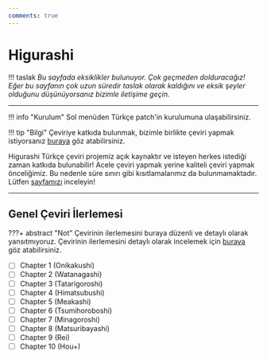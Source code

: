 ```yaml
---
comments: true
---
```


# Higurashi

<!-- draft message -->
!!! taslak
	*Bu sayfada eksiklikler bulunuyor. Çok geçmeden dolduracağız!  
	Eğer bu sayfanın çok uzun süredir taslak olarak kaldığını ve eksik şeyler olduğunu düşünüyorsanız bizimle iletişime geçin.*

***
<!-- draft message -->

!!! info "Kurulum"
	Sol menüden Türkçe patch'in kurulumuna ulaşabilirsiniz.

!!! tip "Bilgi"
	Çeviriye katkıda bulunmak, bizimle birlikte çeviri yapmak istiyorsanız [buraya](contributing/info.md) göz atabilirsiniz.

Higurashi Türkçe çeviri projemiz açık kaynaktır ve isteyen herkes istediği zaman katkıda bulunabilir! Acele çeviri yapmak yerine kaliteli çeviri yapmak önceliğimiz. Bu nedenle süre sınırı gibi kısıtlamalarımız da bulunmamaktadır. Lütfen [sayfamızı](contributing/info.md) inceleyin!

***

## Genel Çeviri İlerlemesi

???+ abstract "Not"
	Çevirinin ilerlemesini buraya düzenli ve detaylı olarak yansıtmıyoruz. Çevirinin ilerlemesini detaylı olarak incelemek için [buraya](https://github.com/Witch-Love/higurashi-scripting-tr#i%CC%87lerleme) göz atabilirsiniz.

- [ ] Chapter 1 (Onikakushi)
- [ ] Chapter 2 (Watanagashi)
- [ ] Chapter 3 (Tatarigoroshi)
- [ ] Chapter 4 (Himatsubushi)
- [ ] Chapter 5 (Meakashi)
- [ ] Chapter 6 (Tsumihoroboshi)
- [ ] Chapter 7 (Minagoroshi)
- [ ] Chapter 8 (Matsuribayashi)
- [ ] Chapter 9 (Rei)
- [ ] Chapter 10 (Hou+)